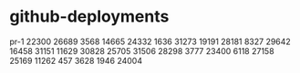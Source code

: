 # github-deployments

pr-1
22300
26689
3568
14665
24332
1636
31273
19191
28181
8327
29642
16458
31151
11629
30828
25705
31506
28298
3777
23400
6118
27158
25169
11262
457
3628
1946
24004
